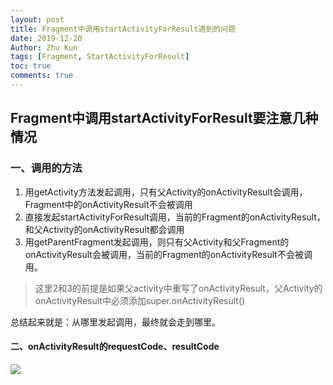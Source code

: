 ```yaml
---
layout: post
title: Fragment中调用startActivityForResult遇到的问题
date: 2019-12-20
Author: Zhu Kun
tags: [Fragment, StartActivityForResult]
toc: true
comments: true
---
```


## Fragment中调用startActivityForResult要注意几种情况

### 一、调用的方法

1. 用getActivity方法发起调用，只有父Activity的onActivityResult会调用，Fragment中的onActivityResult不会被调用
2. 直接发起startActivityForResult调用，当前的Fragment的onActivityResult，和父Activity的onActivityResult都会调用
3. 用getParentFragment发起调用，则只有父Activity和父Fragment的onActivityResult会被调用，当前的Fragment的onActivityResult不会被调用。

> 这里2和3的前提是如果父activity中重写了onActivityResult，父Activity的onActivityResult中必须添加super.onActivityResult()  

总结起来就是：从哪里发起调用，最终就会走到哪里。

#### 二、onActivityResult的requestCode、resultCode

![](http://justzk.github.io/images/problems-encountered-in-calling-start-activity-for-result-in-fragment/problems-encountered-in-calling-start-activity-for-result-in-fragment.png)